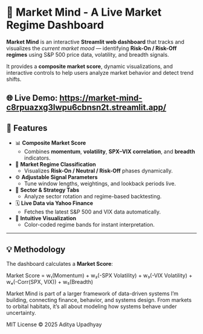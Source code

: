 # 🧠 Market Mind - A Live Market Regime Dashboard

**Market Mind** is an interactive **Streamlit web dashboard** that tracks and visualizes the *current market mood* — identifying **Risk-On / Risk-Off regimes** using S&P 500 price data, volatility, and breadth signals.

It provides a **composite market score**, dynamic visualizations, and interactive controls to help users analyze market behavior and detect trend shifts.

🌐 **Live Demo:** https://market-mind-c8rpuazxg3lwpu6cbnsn2t.streamlit.app/
---

## 🚀 Features

- 📊 **Composite Market Score**
  - Combines **momentum**, **volatility**, **SPX–VIX correlation**, and **breadth** indicators.
- 🎯 **Market Regime Classification**
  - Visualizes **Risk-On / Neutral / Risk-Off** phases dynamically.
- ⚙️ **Adjustable Signal Parameters**
  - Tune window lengths, weightings, and lookback periods live.
- 🧮 **Sector & Strategy Tabs**
  - Analyze sector rotation and regime-based backtesting.
- 🗓️ **Live Data via Yahoo Finance**
  - Fetches the latest S&P 500 and VIX data automatically.
- 🧠 **Intuitive Visualization**
  - Color-coded regime bands for instant interpretation.

---

## 💡 Methodology

The dashboard calculates a **Market Score**:

Market Score = w₁(Momentum) + w₂(-SPX Volatility) + w₃(-VIX Volatility) + w₄(-Corr(SPX, VIX)) + w₅(Breadth)

Market Mind is part of a larger framework of data-driven systems I’m building, connecting finance, behavior, and systems design. From markets to orbital habitats, it’s all about modeling how systems behave under uncertainty.

MIT License © 2025 Aditya Upadhyay


